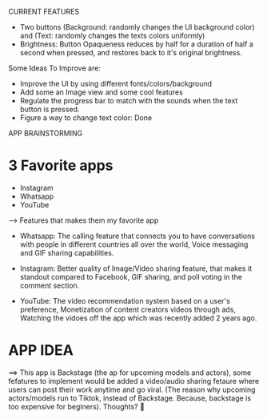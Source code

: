 CURRENT FEATURES

- Two buttons (Background: randomly changes the UI background color) and (Text: randomly changes the texts colors uniformly)
- Brightness: Button Opaqueness reduces by half for a duration of half a second when pressed, and restores back to it's original brightness.

Some Ideas To Improve are:
- Improve the UI by using different fonts/colors/background
- Add some an Image view and some cool features
- Regulate the progress bar to match with the sounds when the text button is pressed. 
- Figure a way to change text color: Done 




APP BRAINSTORMING

# 3 Favorite apps
- Instagram 
- Whatsapp
- YouTube 

--> Features that makes them my favorite app

- Whatsapp: The calling feature that connects you to have conversations with people in different countries all over the world, Voice messaging and GIF sharing capabilities.

- Instagram: Better quality of Image/Video sharing feature, that makes it standout compared to Facebook, GIF sharing, and poll voting in the comment section.

- YouTube: The video recommendation system based on a user's preference, Monetization of content creators videos through ads, Watching the vidoes off the app which was recently added 2 years ago.


# APP IDEA

==>  This app is Backstage (the ap for upcoming models and actors), some fefatures to implement would be added a video/audio sharing fetaure where users can post their work anytime and go viral. (The reason why upcoming actors/models run to Tiktok, instead of Backstage. Because, backstage is too expensive for beginers). Thoughts? 🤔



